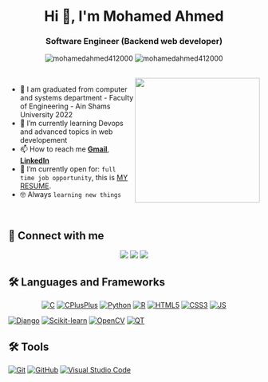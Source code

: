 <h1 align="center">Hi 👋, I'm Mohamed Ahmed</h1>
<h3 align="center">Software Engineer (Backend web developer)</h3>

<p align="center"> <img src="https://komarev.com/ghpvc/?username=mohamedahmed412000&label=Profile%20views&color=0e75b6&style=flat" alt="mohamedahmed412000" />
		   <img src="https://img.shields.io/github/followers/mohamedahmed412000?label=Followers" alt="mohamedahmed412000" />
</p>

<br>
<img align="right" src="https://user-images.githubusercontent.com/63050133/156676671-d5b2e362-97d4-4404-9447-dd71ddfea82f.gif" width = 250px/>

- :school: I am graduated from computer and systems department - Faculty of Engineering - Ain Shams University 2022
- 🌱 I’m currently learning Devops and advanced topics in web developement 
- 📫 How to reach me <a href="https://mail.google.com/mail/u/?authuser=mohamed.ahmed04012000@gmail.com" target="_blank">**Gmail**</a>, <a href="https://www.linkedin.com/in/mohamed-ahmed-412000" target="_blank">**LinkedIn**</a>
- :thinking: I’m currently open for: `full time job opportunity`, this is [MY RESUME](https://drive.google.com/file/d/1l0Y2HLyxjnv0FbneYoRDmPogFMpjR_yU/view?usp=sharing).
- :nerd_face: Always `learning new things`

<br>

## 📩 Connect with me
<p align="center">
    <a href="mailto:mohamed.ahmed04012000@gmail.com" title="Gmail"><img src="https://img.shields.io/badge/gmail-%23F05033.svg?style=for-the-badge&logo=gmail&logoColor=white"/></a>
<a href="https://www.facebook.com/profile.php?id=100004504185185" title="Facebook"><img src="https://img.shields.io/badge/Facebook-%231877F2.svg?style=for-the-badge&logo=Facebook&logoColor=white"/></a>
    <a href="https://www.linkedin.com/in/mohamed-ahmed-412000/" title="LinkedIn"><img src="https://img.shields.io/badge/linkedin-%230077B5.svg?style=for-the-badge&logo=linkedin&logoColor=white"/></a>  
</p>

## 🛠 Languages and Frameworks
<p align="center">
<a href="https://www.cprogramming.com/" title="C"><img src="https://img.shields.io/badge/c-%2300599C.svg?style=for-the-badge&logo=c&logoColor=white" alt="C"></a>
<a href="https://cplusplus.com/" title="CPlusPlus"><img src="https://img.shields.io/badge/c++-%2300599C.svg?style=for-the-badge&logo=c%2B%2B&logoColor=white" alt="CPlusPlus"></a>
<a href="https://www.python.org/" title="Python"><img src="https://img.shields.io/badge/python-3670A0?style=for-the-badge&logo=python&logoColor=ffdd54" alt="Python"></a>
<a href="https://www.r-project.org/" title="R"><img src="https://img.shields.io/badge/r-%23276DC3.svg?style=for-the-badge&logo=r&logoColor=white" alt="R"></a>
<a href="https://www.w3.org/TR/html5/" title="HTML5"><img src="https://img.shields.io/badge/html5-%23E34F26.svg?style=for-the-badge&logo=html5&logoColor=white" alt="HTML5"></a>
<a href="https://www.w3.org/Style/CSS/" title="CSS3"><img src="https://img.shields.io/badge/css3-%23157122B6.svg?style=for-the-badge&logo=css3&logoColor=white" alt="CSS3"></a>
<a href="https://www.javascript.com/" title="JS"><img src="https://img.shields.io/badge/javascript-%23323330.svg?style=for-the-badge&logo=javascript&logoColor=%23F7DF1E" alt="JS"></a>

<a href="https://www.djangoproject.com/" title="Django"><img src="https://img.shields.io/badge/django-%23092E20.svg?style=for-the-badge&logo=django&logoColor=white" alt="Django"></a>
<a href="https://scikit-learn.org/" title="Scikit-learn"><img src="https://img.shields.io/badge/scikit--learn-%23F7931E.svg?style=for-the-badge&logo=scikit-learn&logoColor=white" alt="Scikit-learn"></a>
<a href="https://opencv.org/" title="OpenCV"><img src="https://img.shields.io/badge/opencv-%23white.svg?style=for-the-badge&logo=opencv&logoColor=white" alt="OpenCV"></a>
<a href="https://www.qt.io/" title="QT"><img src="https://img.shields.io/badge/Qt-%23217346.svg?style=for-the-badge&logo=Qt&logoColor=white" alt="QT"></a>

## 🛠 Tools
<a href="https://git-scm.com/" title="Git"><img src="https://img.shields.io/badge/git-%23F05033.svg?style=for-the-badge&logo=git&logoColor=white" alt="Git"></a>
<a href="https://github.com/" title="GitHub"><img src="https://img.shields.io/badge/github-%23121011.svg?style=for-the-badge&logo=github&logoColor=white" alt="GitHub"></a>
<a href="https://code.visualstudio.com/" title="Visual Studio Code"><img src="https://img.shields.io/badge/Visual%20Studio%20Code-0078d7.svg?style=for-the-badge&logo=visual-studio-code&logoColor=white" alt="Visual Studio Code"></a>

<br>

<!--
## 📊 Github Stats
<p align="center"><img src="https://github-readme-streak-stats.herokuapp.com/?user=mohamedahmed412000&theme=tokyonight_duo" alt="mohamedahmed412000" /></p>
  <br/>
  <p align="center">
    <a href="https://github.com/anuraghazra/github-readme-stats">
	    <img alt="mohamedahmed412000's Github Stats" src="https://github-readme-stats.vercel.app/api?username=mohamedahmed412000&show_icons=true&count_private=true&locale=en&theme=tokyonight&layout=compact" height="230px"/></a>
	  <img src="https://github-readme-stats.vercel.app/api/top-langs?username=mohamedahmed412000&langs_count=10&show_icons=true&locale=en&theme=tokyonight" alt="mohamedahmed412000" height="230px"/>
<br/>

<br>

## ⚡ Git profile Trophies

<p align="center"> <a href="https://github.com/ryo-ma/github-profile-trophy"><img src="https://github-profile-trophy.vercel.app/?username=mohamedahmed412000&layout=compact&theme=algolia" alt="mohamed Ahmed" /></a> </p>
-->

<!--
<summary><b>⚡ Recent GitHub Activity</b></summary>
  <br/>
   <a href="https://github.com/mohamedahmed412000"><img alt="mohamed Ahmed's Activity Graph" src="https://activity-graph.herokuapp.com/graph?username=mohamedahmed412000&custom_title=Mohamed%20Ahmed%27s%20Contribution%20Graph&theme=react-dark" /></a>
  <br/>
<br/>
-->

<!--
**MohamedAhmed412000/MohamedAhmed412000** is a ✨ _special_ ✨ repository because its `README.md` (this file) appears on your GitHub profile.

Here are some ideas to get you started:

- 🔭 I’m currently working on ...
- 🌱 I’m currently learning ...
- 👯 I’m looking to collaborate on ...
- 🤔 I’m looking for help with ...
- 💬 Ask me about ...
- 📫 How to reach me: ...
- 😄 Pronouns: ...
- ⚡ Fun fact: ...
-->
